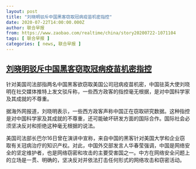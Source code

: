 ```yaml
---
layout: post
title: "刘晓明驳斥中国黑客窃取冠病疫苗机密指控"
date: 2020-07-22T14:00:00.000Z
author: 联合早报
from: https://www.zaobao.com/realtime/china/story20200722-1071104
tags: [ 联合早报 ]
categories: [ news, 联合早报 ]
---
```

<!--1595426400000-->
[刘晓明驳斥中国黑客窃取冠病疫苗机密指控](https://www.zaobao.com/realtime/china/story20200722-1071104)
------

<div>
<p>针对美国司法部指两名中国黑客欲窃取美国公司冠病疫苗机密，中国驻英大使刘晓明在社交媒体推特上发文驳斥称，一些西方政客的指控毫无根据，是对中国科学家及其成就的不尊重。</p><p>据海外网报道，刘晓明表示，一些西方政客声称中国正在窃取研究数据。这种指控是对中国科学家及其成就的不尊重，还可能破坏研发方面的国际合作。国际社会必须坚决反对和拒绝这种毫无根据的说法。</p><p>美国司法部长巴尔16日曾在演讲中宣称，来自中国的黑客针对美国大学和企业窃取有关冠病治疗的知识产权。对此，中国外交部发言人华春莹强调，中国是网络安全的坚定维护者，也是网络窃密和攻击的主要受害国之一。中方在网络安全问题上的立场是一贯、明确的，坚决反对并依法打击任何形式的网络攻击和窃密活动。</p><section id="imu"><div id="dfp-ad-imu1-wrapper" class="dfp-tag-wrapper"><div id="dfp-ad-imu1" class="dfp-tag-wrapper"></div></div></section><div id="innity-in-post"></div><div id="dfp-ad-midarticlespecial-wrapper" class="dfp-tag-wrapper"><div id="dfp-ad-midarticlespecial" class="dfp-tag-wrapper"></div></div>
</div>
